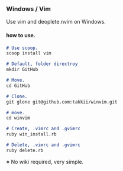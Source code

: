 ### Windows / Vim

Use vim and deoplete.nvim on Windows.

#### how to use.

```markdown
# Use scoop.
scoop install vim

# Default, folder directroy
mkdir GitHub

# Move.
cd GitHub

# Clone.
git glone git@github.com:takkii/winvim.git

# move.
cd winvim

# Create, .vimrc and .gvimrc
ruby win_install.rb

# Delete, .vimrc and .gvimrc
ruby delete.rb
```

※ No wiki required, very simple.
